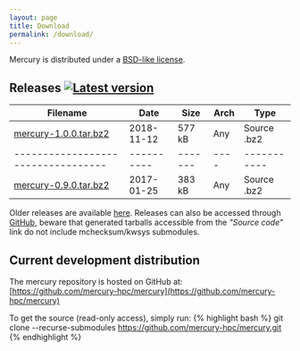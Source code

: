 ```yaml
---
layout: page
title: Download
permalink: /download/
---
```


Mercury is distributed under a [BSD-like license][license].

## Releases [![Latest version][mercury-release-svg]][mercury-release-link]

Filename                           | Date       | Size    | Arch | Type
---------------------------------- | ---------- | ------- | ---- | -----------
[mercury-1.0.0.tar.bz2][1.0.0] | 2018-11-12 | 577 kB  | Any  | Source .bz2
---------------------------------- | ---------- | ------- | ---- | -----------
[mercury-0.9.0.tar.bz2][0.9.0]     | 2017-01-25 | 383 kB  | Any  | Source .bz2

Older releases are available [here][ftp]. Releases can also be accessed
through [GitHub][gh-releases], beware that generated tarballs accessible from
the *"Source code"* link do not include mchecksum/kwsys submodules.

## Current development distribution

The mercury repository is hosted on GitHub at:
[https://github.com/mercury-hpc/mercury](https://github.com/mercury-hpc/mercury)

To get the source (read-only access), simply run:
{% highlight bash %}
git clone --recurse-submodules https://github.com/mercury-hpc/mercury.git 
{% endhighlight %}

[mercury-release-svg]: https://img.shields.io/github/release/mercury-hpc/mercury.svg
[mercury-release-link]: https://github.com/mercury-hpc/mercury/releases/latest
[license]: https://github.com/mercury-hpc/mercury/blob/master/COPYING
[1.0.0]: https://github.com/mercury-hpc/mercury/releases/download/v1.0.0/mercury-1.0.0.tar.bz2
[0.9.0]: https://github.com/mercury-hpc/mercury/releases/download/v0.9.0/mercury-0.9.0.tar.bz2
[ftp]: ftp://ftp.mcs.anl.gov/pub/mercury/releases/
[gh-releases]: https://github.com/mercury-hpc/mercury/releases
